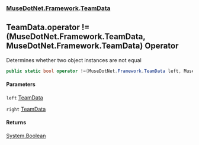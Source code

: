 ### [MuseDotNet.Framework](./MuseDotNet-Framework.md 'MuseDotNet.Framework').[TeamData](./TeamData.md 'MuseDotNet.Framework.TeamData')
## TeamData.operator !=(MuseDotNet.Framework.TeamData, MuseDotNet.Framework.TeamData) Operator
Determines whether two object instances are not equal  
```csharp
public static bool operator !=(MuseDotNet.Framework.TeamData left, MuseDotNet.Framework.TeamData right);
```
#### Parameters
<a name='MuseDotNet-Framework-TeamData-op_Inequality(MuseDotNet-Framework-TeamData_MuseDotNet-Framework-TeamData)-left'></a>
`left` [TeamData](./TeamData.md 'MuseDotNet.Framework.TeamData')  
  
<a name='MuseDotNet-Framework-TeamData-op_Inequality(MuseDotNet-Framework-TeamData_MuseDotNet-Framework-TeamData)-right'></a>
`right` [TeamData](./TeamData.md 'MuseDotNet.Framework.TeamData')  
  
#### Returns
[System.Boolean](https://docs.microsoft.com/en-us/dotnet/api/System.Boolean 'System.Boolean')  
